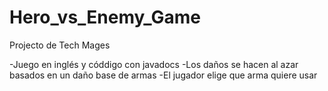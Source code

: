 # Hero_vs_Enemy_Game 
 Projecto de Tech Mages

-Juego en inglés y códdigo con javadocs 
-Los daños se hacen al azar basados en un daño base de armas
-El jugador elige que arma quiere usar 
